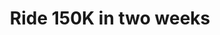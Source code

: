 ---
id: 38
title: "Ride 150K in two weeks"
activityType: "Cycling"
startTime: 2023-09-19 05:00:00.0790000 +00:00
endTime: 2023-10-03 03:00:00.0790000 +00
participants: 15
---